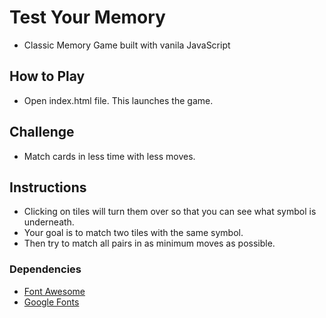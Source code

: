 # Test Your Memory

* Classic Memory Game built with vanila JavaScript

## How to Play

* Open index.html file. This launches the game.


## Challenge

* Match cards in less time with less moves.


## Instructions

* Clicking on tiles will turn them over so that you can see what symbol is underneath. 
* Your goal is to match two tiles with the same symbol.
* Then try to match all pairs in as minimum moves as possible.


### Dependencies

* [Font Awesome](https://maxcdn.bootstrapcdn.com/font-awesome/4.6.1/css/font-awesome.min.css)
* [Google Fonts](https://fonts.googleapis.com/css?family=Megrim)
